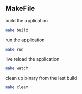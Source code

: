 
## MakeFile


build the application
```bash
make build
```

run the application
```bash
make run
```

live reload the application
```bash
make watch
```


clean up binary from the last build
```bash
make clean
```